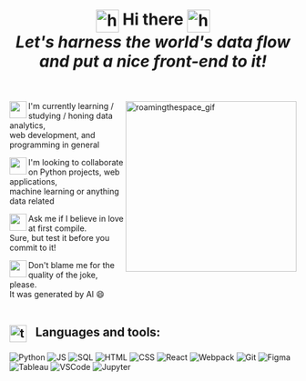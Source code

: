 <h1 align="center">
   <img align="top" alt="highlight_gif" src="https://media1.giphy.com/media/DS89v1NqpzCqA/200w.webp?cid=ecf05e47l0jh2yc683fynb2uswl0r93piuuipt0nwlrazrck" width="40"/>
   Hi there
   <img align="top" alt="highlight_gif" src="https://media1.giphy.com/media/DS89v1NqpzCqA/200w.webp?cid=ecf05e47l0jh2yc683fynb2uswl0r93piuuipt0nwlrazrck" width="40"/>
   <br>
   <i>Let's harness the world's data flow and put a nice front-end to it!</i>
   <br>
   <br>
</h1>


<img align="right" alt="roamingthespace_gif" src="https://media3.giphy.com/media/xT8qBhrlNooHBYR9f2/giphy.gif" width="300"/>
    
<div>
   <p>
      <img width="30" align="left" src="https://media2.giphy.com/media/33G90Z4cO8sRNW9Bfl/200w.webp?cid=ecf05e47yv02fo33ytyy9gfbk7p9hi5t6wr74sx1pav8eulu&rid=200w.webp&ct=g"> 
      I'm currently learning / studying / honing data analytics,<br>web development, and programming in general
   </p>
   <p>
      <img width="30" align="left" src="https://media2.giphy.com/media/33G90Z4cO8sRNW9Bfl/200w.webp?cid=ecf05e47yv02fo33ytyy9gfbk7p9hi5t6wr74sx1pav8eulu&rid=200w.webp&ct=g">
      I'm looking to collaborate on Python projects, web applications,<br>machine learning or anything data related
   </p>
   <p>
      <img width="30" align="left" src="https://media2.giphy.com/media/33G90Z4cO8sRNW9Bfl/200w.webp?cid=ecf05e47yv02fo33ytyy9gfbk7p9hi5t6wr74sx1pav8eulu&rid=200w.webp&ct=g">
      Ask me if I believe in love at first compile.<br>Sure, but test it before you commit to it!
   </p>
   <p>
      <img width="30" align="left" src="https://media2.giphy.com/media/33G90Z4cO8sRNW9Bfl/200w.webp?cid=ecf05e47yv02fo33ytyy9gfbk7p9hi5t6wr74sx1pav8eulu&rid=200w.webp&ct=g">
      Don't blame me for the quality of the joke, please.<br>It was generated by AI 😄
      <br>
      <br>
   </p>
</div>


## <img alt="toolsgif" src="https://media.giphy.com/media/qQmTFifHAlqr2cyGpF/giphy.gif" width='30' align="top" />&ensp;&nbsp;Languages and tools:
![Python](https://img.shields.io/badge/Python-090909?style=for-the-badge&logo=Python)
![JS](https://img.shields.io/badge/JavaScript-090909?style=for-the-badge&logo=JavaScript)
![SQL](https://img.shields.io/badge/mysql-090909?style=for-the-badge&logo=mysql&logoColor=white)
![HTML](https://img.shields.io/badge/HTML5-090909?style=for-the-badge&logo=HTML5)
![CSS](https://img.shields.io/badge/CSS3-090909?style=for-the-badge&logo=CSS3)
![React](https://img.shields.io/badge/React-090909?style=for-the-badge&logo=React)
![Webpack](https://img.shields.io/badge/Webpack-090909?style=for-the-badge&logo=Webpack)
![Git](https://img.shields.io/badge/Git-090909?style=for-the-badge&logo=Git)
![Figma](https://img.shields.io/badge/Figma-090909?style=for-the-badge&logo=Figma)
![Tableau](https://img.shields.io/badge/Tableau-090909?style=for-the-badge&logo=Tableau)
![VSCode](https://img.shields.io/badge/VS_Code-090909?style=for-the-badge&logo=visual-studio-code)
![Jupyter](https://img.shields.io/badge/Jupyter-090909?style=for-the-badge&logo=Jupyter)




   
<!--
**vlad-lis/vlad-lis** is a ✨ _special_ ✨ repository because its `README.md` (this file) appears on your GitHub profile.

Here are some ideas to get you started:

- 🔭 I’m currently working on ...
- 🌱 I’m currently learning ...
- 👯 I’m looking to collaborate on ...
- 🤔 I’m looking for help with ...
- 💬 Ask me about ...
- 📫 How to reach me: ...
- 😄 Pronouns: ...
- ⚡ Fun fact: ...

<img alt="handwave" src="https://github.com/TheDudeThatCode/TheDudeThatCode/blob/master/Assets/Hi.gif" width='30'" />
-->
